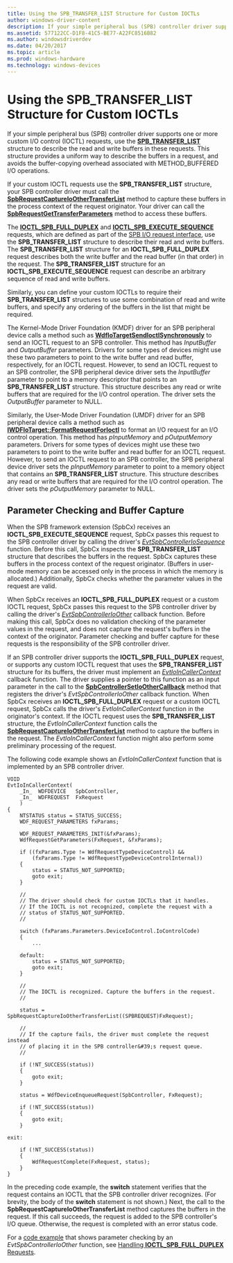 ```yaml
---
title: Using the SPB_TRANSFER_LIST Structure for Custom IOCTLs
author: windows-driver-content
description: If your simple peripheral bus (SPB) controller driver supports one or more custom I/O control (IOCTL) requests, use the SPB_TRANSFER_LIST structure to describe the read and write buffers in these requests.
ms.assetid: 577122CC-D1F8-41C5-BE77-A22FC8516B82
ms.author: windowsdriverdev
ms.date: 04/20/2017
ms.topic: article
ms.prod: windows-hardware
ms.technology: windows-devices
---
```


# Using the SPB\_TRANSFER\_LIST Structure for Custom IOCTLs


If your simple peripheral bus (SPB) controller driver supports one or more custom I/O control (IOCTL) requests, use the [**SPB\_TRANSFER\_LIST**](https://msdn.microsoft.com/library/windows/hardware/hh406221) structure to describe the read and write buffers in these requests. This structure provides a uniform way to describe the buffers in a request, and avoids the buffer-copying overhead associated with METHOD\_BUFFERED I/O operations.

If your custom IOCTL requests use the **SPB\_TRANSFER\_LIST** structure, your SPB controller driver must call the [**SpbRequestCaptureIoOtherTransferList**](https://msdn.microsoft.com/library/windows/hardware/hh974775) method to capture these buffers in the process context of the request originator. Your driver can call the [**SpbRequestGetTransferParameters**](https://msdn.microsoft.com/library/windows/hardware/hh450924) method to access these buffers.

The [**IOCTL\_SPB\_FULL\_DUPLEX**](https://msdn.microsoft.com/library/windows/hardware/hh974774) and [**IOCTL\_SPB\_EXECUTE\_SEQUENCE**](https://msdn.microsoft.com/library/windows/hardware/hh450857) requests, which are defined as part of the [SPB I/O request interface](https://msdn.microsoft.com/library/windows/hardware/hh698224), use the **SPB\_TRANSFER\_LIST** structure to describe their read and write buffers. The **SPB\_TRANSFER\_LIST** structure for an **IOCTL\_SPB\_FULL\_DUPLEX** request describes both the write buffer and the read buffer (in that order) in the request. The **SPB\_TRANSFER\_LIST** structure for an **IOCTL\_SPB\_EXECUTE\_SEQUENCE** request can describe an arbitrary sequence of read and write buffers.

Similarly, you can define your custom IOCTLs to require their **SPB\_TRANSFER\_LIST** structures to use some combination of read and write buffers, and specify any ordering of the buffers in the list that might be required.

The Kernel-Mode Driver Foundation (KMDF) driver for an SPB peripheral device calls a method such as [**WdfIoTargetSendIoctlSynchronously**](https://msdn.microsoft.com/library/windows/hardware/ff548660) to send an IOCTL request to an SPB controller. This method has *InputBuffer* and *OutputBuffer* parameters. Drivers for some types of devices might use these two parameters to point to the write buffer and read buffer, respectively, for an IOCTL request. However, to send an IOCTL request to an SPB controller, the SPB peripheral device driver sets the *InputBuffer* parameter to point to a memory descriptor that points to an **SPB\_TRANSFER\_LIST** structure. This structure describes any read or write buffers that are required for the I/O control operation. The driver sets the *OutputBuffer* parameter to NULL.

Similarly, the User-Mode Driver Foundation (UMDF) driver for an SPB peripheral device calls a method such as [**IWDFIoTarget::FormatRequestForIoctl**](https://msdn.microsoft.com/library/windows/hardware/ff559230) to format an I/O request for an I/O control operation. This method has *pInputMemory* and *pOutputMemory* parameters. Drivers for some types of devices might use these two parameters to point to the write buffer and read buffer for an IOCTL request. However, to send an IOCTL request to an SPB controller, the SPB peripheral device driver sets the *pInputMemory* parameter to point to a memory object that contains an **SPB\_TRANSFER\_LIST** structure. This structure describes any read or write buffers that are required for the I/O control operation. The driver sets the *pOutputMemory* parameter to NULL.

## Parameter Checking and Buffer Capture


When the SPB framework extension (SpbCx) receives an **IOCTL\_SPB\_EXECUTE\_SEQUENCE** request, SpbCx passes this request to the SPB controller driver by calling the driver's [*EvtSpbControllerIoSequence*](https://msdn.microsoft.com/library/windows/hardware/hh450810) function. Before this call, SpbCx inspects the **SPB\_TRANSFER\_LIST** structure that describes the buffers in the request. SpbCx captures these buffers in the process context of the request originator. (Buffers in user-mode memory can be accessed only in the process in which the memory is allocated.) Additionally, SpbCx checks whether the parameter values in the request are valid.

When SpbCx receives an **IOCTL\_SPB\_FULL\_DUPLEX** request or a custom IOCTL request, SpbCx passes this request to the SPB controller driver by calling the driver's [*EvtSpbControllerIoOther*](https://msdn.microsoft.com/library/windows/hardware/hh450805) callback function. Before making this call, SpbCx does no validation checking of the parameter values in the request, and does not capture the request's buffers in the context of the originator. Parameter checking and buffer capture for these requests is the responsibility of the SPB controller driver.

If an SPB controller driver supports the **IOCTL\_SPB\_FULL\_DUPLEX** request, or supports any custom IOCTL request that uses the **SPB\_TRANSFER\_LIST** structure for its buffers, the driver must implement an [*EvtIoInCallerContext*](https://msdn.microsoft.com/library/windows/hardware/ff541764) callback function. The driver supplies a pointer to this function as an input parameter in the call to the [**SpbControllerSetIoOtherCallback**](https://msdn.microsoft.com/library/windows/hardware/hh450907) method that registers the driver's *EvtSpbControllerIoOther* callback function. When SpbCx receives an **IOCTL\_SPB\_FULL\_DUPLEX** request or a custom IOCTL request, SpbCx calls the driver's *EvtIoInCallerContext* function in the originator's context. If the IOCTL request uses the **SPB\_TRANSFER\_LIST** structure, the *EvtIoInCallerContext* function calls the [**SpbRequestCaptureIoOtherTransferList**](https://msdn.microsoft.com/library/windows/hardware/hh974775) method to capture the buffers in the request. The *EvtIoInCallerContext* function might also perform some preliminary processing of the request.

The following code example shows an *EvtIoInCallerContext* function that is implemented by an SPB controller driver.

```
VOID
EvtIoInCallerContext(
    _In_  WDFDEVICE   SpbController,
    _In_  WDFREQUEST  FxRequest
    ) 
{
    NTSTATUS status = STATUS_SUCCESS;
    WDF_REQUEST_PARAMETERS fxParams;
  
    WDF_REQUEST_PARAMETERS_INIT(&fxParams);
    WdfRequestGetParameters(FxRequest, &fxParams);

    if ((fxParams.Type != WdfRequestTypeDeviceControl) &&
        (fxParams.Type != WdfRequestTypeDeviceControlInternal))
    {
        status = STATUS_NOT_SUPPORTED;
        goto exit;
    }

    //
    // The driver should check for custom IOCTLs that it handles.
    // If the IOCTL is not recognized, complete the request with a
    // status of STATUS_NOT_SUPPORTED.
    //

    switch (fxParams.Parameters.DeviceIoControl.IoControlCode)
    {
        ...

    default:
        status = STATUS_NOT_SUPPORTED;
        goto exit;
    }

    //
    // The IOCTL is recognized. Capture the buffers in the request.
    //

    status = SpbRequestCaptureIoOtherTransferList((SPBREQUEST)FxRequest);

    //
    // If the capture fails, the driver must complete the request instead
    // of placing it in the SPB controller&#39;s request queue.
    //

    if (!NT_SUCCESS(status))
    {
        goto exit;
    }

    status = WdfDeviceEnqueueRequest(SpbController, FxRequest);

    if (!NT_SUCCESS(status))
    {
        goto exit;
    }

exit:

    if (!NT_SUCCESS(status))
    {
        WdfRequestComplete(FxRequest, status);
    }
}
```

In the preceding code example, the **switch** statement verifies that the request contains an IOCTL that the SPB controller driver recognizes. (For brevity, the body of the **switch** statement is not shown.) Next, the call to the **SpbRequestCaptureIoOtherTransferList** method captures the buffers in the request. If this call succeeds, the request is added to the SPB controller's I/O queue. Otherwise, the request is completed with an error status code.

For a [code example](https://msdn.microsoft.com/library/windows/hardware/hh974773#code-example) that shows parameter checking by an *EvtSpbControllerIoOther* function, see [Handling **IOCTL\_SPB\_FULL\_DUPLEX** Requests](https://msdn.microsoft.com/library/windows/hardware/hh974773).

 

 




